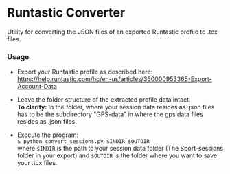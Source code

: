 Runtastic Converter
==================

Utility for converting the JSON files of an exported Runtastic profile to .tcx files.

### Usage

- Export your Runtastic profile as described here:  
https://help.runtastic.com/hc/en-us/articles/360000953365-Export-Account-Data

- Leave the folder structure of the extracted profile data intact.  
**To clarify:** In the folder, where your session data
resides as .json files has to be the subdirectory "GPS-data" in where the gps data files resides as .json files.

- Execute the program:  
```$ python convert_sessions.py $INDIR $OUTDIR```  
where ```$INDIR``` is the path to your session data folder (The Sport-sessions folder in your export) and ```$OUTDIR```
is the folder where you want to save your .tcx files. 